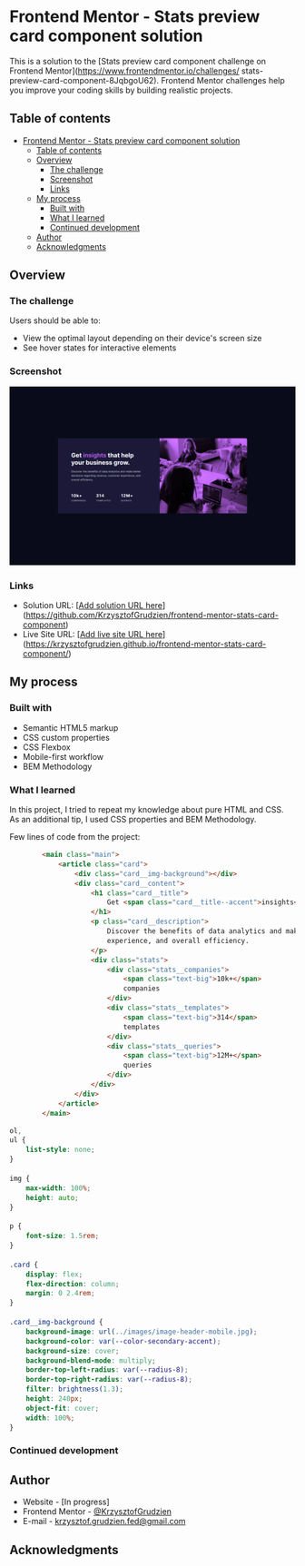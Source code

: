 # Frontend Mentor - Stats preview card component solution

This is a solution to the [Stats preview card component challenge on Frontend Mentor](https://www.frontendmentor.io/challenges/
stats-preview-card-component-8JqbgoU62). Frontend Mentor challenges help you improve your coding skills by building realistic projects.  

## Table of contents

- [Frontend Mentor - Stats preview card component solution](#frontend-mentor---stats-preview-card-component-solution)
  - [Table of contents](#table-of-contents)
  - [Overview](#overview)
    - [The challenge](#the-challenge)
    - [Screenshot](#screenshot)
    - [Links](#links)
  - [My process](#my-process)
    - [Built with](#built-with)
    - [What I learned](#what-i-learned)
    - [Continued development](#continued-development)
  - [Author](#author)
  - [Acknowledgments](#acknowledgments)
## Overview

### The challenge

Users should be able to:

- View the optimal layout depending on their device's screen size
- See hover states for interactive elements

### Screenshot

![](./screenshot.jpg)

### Links

- Solution URL: [[Add solution URL here](https://github.com/KrzysztofGrudzien/frontend-mentor-stats-card-component)](https://github.com/KrzysztofGrudzien/frontend-mentor-stats-card-component)
- Live Site URL: [[Add live site URL here](https://krzysztofgrudzien.github.io/frontend-mentor-stats-card-component/)](https://krzysztofgrudzien.github.io/frontend-mentor-stats-card-component/)

## My process

### Built with

- Semantic HTML5 markup
- CSS custom properties
- CSS Flexbox
- Mobile-first workflow
- BEM Methodology

### What I learned

In this project, I tried to repeat my knowledge about pure HTML and CSS. As an additional tip, I used CSS properties and BEM Methodology.

Few lines of code from the project:

```html
        <main class="main">
            <article class="card">
                <div class="card__img-background"></div>
                <div class="card__content">
                    <h1 class="card__title">
                        Get <span class="card__title--accent">insights</span> that help your business grow.
                    </h1>
                    <p class="card__description">
                        Discover the benefits of data analytics and make better decisions regarding revenue, customer
                        experience, and overall efficiency.
                    </p>
                    <div class="stats">
                        <div class="stats__companies">
                            <span class="text-big">10k+</span>
                            companies
                        </div>
                        <div class="stats__templates">
                            <span class="text-big">314</span>
                            templates
                        </div>
                        <div class="stats__queries">
                            <span class="text-big">12M+</span>
                            queries
                        </div>
                    </div>
                </div>
            </article>
        </main>
```
```css
ol,
ul {
    list-style: none;
}

img {
    max-width: 100%;
    height: auto;
}

p {
    font-size: 1.5rem;
}

.card {
    display: flex;
    flex-direction: column;
    margin: 0 2.4rem;
}

.card__img-background {
    background-image: url(../images/image-header-mobile.jpg);
    background-color: var(--color-secondary-accent);
    background-size: cover;
    background-blend-mode: multiply;
    border-top-left-radius: var(--radius-8);
    border-top-right-radius: var(--radius-8);
    filter: brightness(1.3);
    height: 240px;
    object-fit: cover;
    width: 100%;
}

```

### Continued development

## Author

- Website - [In progress]
- Frontend Mentor - [@KrzysztofGrudzien](https://www.frontendmentor.io/profile/KrzysztofGrudzien)
- E-mail - krzysztof.grudzien.fed@gmail.com

## Acknowledgments
